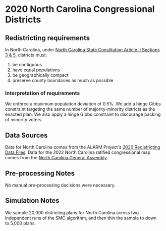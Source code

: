 # 2020 North Carolina Congressional Districts

## Redistricting requirements
In North Carolina, under [North Carolina State Constitution Article II Sections 3 & 5](https://www.ncleg.gov/Laws/Constitution/Article2), districts must:

1. be contiguous
2. have equal populations
3. be geographically compact
4. preserve county boundaries as much as possible


### Interpretation of requirements
We enforce a maximum population deviation of 0.5%.
We add a hinge Gibbs constraint targeting the same number of majority-minority districts as the enacted plan. We also apply a hinge Gibbs constraint to discourage packing of minority voters.

## Data Sources
Data for North Carolina comes from the ALARM Project's [2020 Redistricting Data Files](https://alarm-redist.github.io/posts/2021-08-10-census-2020/). Data for the 2022 North Carolina ratified congressional map comes from the [North Carolina General Assembly](https://www.ncleg.gov/Redistricting).

## Pre-processing Notes
No manual pre-processing decisions were necessary.

## Simulation Notes
We sample 20,000 districting plans for North Carolina across two independent runs of the SMC algorithm, and then thin the sample to down to 5,000 plans.
